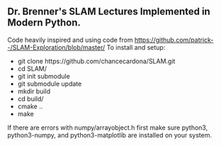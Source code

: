 ## Dr. Brenner's SLAM Lectures Implemented in Modern Python. ##
Code heavily inspired and using code from https://github.com/patrick--/SLAM-Exploration/blob/master/
To install and setup:
<ul>
    <li> git clone https://github.com/chancecardona/SLAM.git </li>
    <li> cd SLAM/ </li>
    <li> git init submodule </li>
    <li> git submodule update </li>
    <li> mkdir build </li>
    <li> cd build/ </li>
    <li> cmake .. </li>
    <li> make </li>
</ul>
If there are errors with numpy/arrayobject.h first make sure python3, python3-numpy, and python3-matplotlib are installed on your system.

